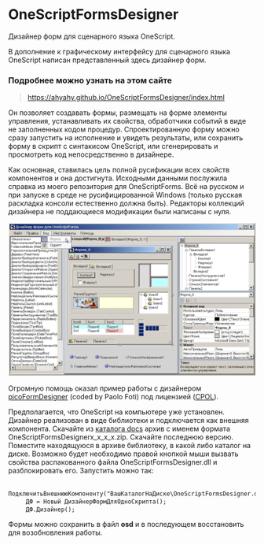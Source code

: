 # OneScriptFormsDesigner
Дизайнер форм для сценарного языка OneScript.

В дополнение к графическому интерфейсу для сценарного языка OneScript написан представленный здесь дизайнер форм.

### Подробнее можно узнать на этом сайте

> <https://ahyahy.github.io/OneScriptFormsDesigner/index.html>

Он позволяет создавать формы, размещать на форме элементы управления, устанавливать их свойства, обработчики событий в виде не заполненных кодом процедур. Спроектированную форму можно сразу запустить на исполнение и увидеть результаты, или сохранить форму в скрипт с синтакисом OneScript, или сгенерировать и просмотреть код непосредственно в дизайнере.

Как основная, ставилась цель полной русификации всех свойств компонентов и она достигнута. Исходными данными послужила справка из моего репозитория для OneScriptForms. Всё на русском и при запуске в среде не русифицированной Windows (только русская раскладка консоли естественно должна быть). Редакторы коллекций дизайнера не поддающиеся модификации были написаны с нуля.

![Дизайнер](https://github.com/ahyahy/OneScriptFormsDesigner/blob/main/docs/OneScriptFormsDesigner.png)

Огромную помощь оказал пример работы с дизайнером [picoFormDesigner](https://www.codeproject.com/Articles/60175/The-DesignSurface-Extended-Class-is-Back-Together) (coded by Paolo Foti) под лицензией ([CPOL](https://www.codeproject.com/info/cpol10.aspx)).

Предполагается, что OneScript на компьютере уже установлен. Дизайнер реализован в виде библиотеки и подключается как внешняя компонента.
Скачайте из [каталога docs](https://github.com/ahyahy/OneScriptFormsDesigner/tree/main/docs) архив с именем формата OneScriptFormsDesignerх_х_х_х.zip. Скачайте последнюю версию. Поместите находящуюся в архиве библиотеку, в какой либо каталог на диске. Возможно будет необходимо правой кнопкой мыши вызвать свойства распакованного файла OneScriptFormsDesigner.dll и разблокировать его. 
Запустить можно так:

```bsl
     ПодключитьВнешнююКомпоненту("ВашКаталогНаДиске\OneScriptFormsDesigner.dll");
     ДФ = Новый ДизайнерФормДляОдноСкрипта();
     ДФ.Дизайнер();
```

Формы можно сохранить в файл **osd** и в последующем восстановить для возобновления работы.
